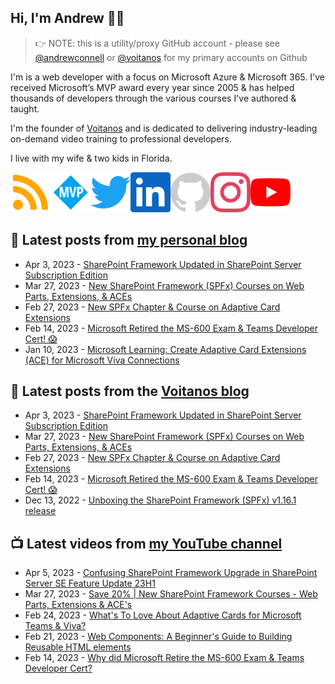 ## Hi, I'm Andrew 👋🏼

> 👉 NOTE: this is a utility/proxy GitHub account - please see [@andrewconnell](/andrewconnell) or [@voitanos](/voitanos) for my primary accounts on Github

I'm is a web developer with a focus on Microsoft Azure & Microsoft 365. I've received Microsoft’s MVP award every year since 2005 & has helped thousands of developers through the various courses I've authored & taught.

I'm the founder of [Voitanos](https://www.voitanos.io) and is dedicated to delivering industry-leading on-demand video training to professional developers.

I live with my wife & two kids in Florida.

[![](./images/rss.svg)](https://www.andrewconnell.com)[![](./images/mvp.svg)](https://mvp.microsoft.com/en-us/PublicProfile/21083?fullName=Andrew%20Connell)[![](./images/twitter.svg)](https://www.twitter.com/andrewconnell)[![](./images/linkedin.svg)](https://www.linkedin.com/in/andrewconnell)[![](./images/github.svg)](https://www.github.com/andrewconnell)[![](./images/instagram.svg)](https://www.instagram.com/andrewconnell1)[![](./images/youtube.svg)](https://www.youtube.com/voitanosio)

## 📘 Latest posts from [my personal blog](https://www.andrewconnell.com)
<!-- MYBLOG-POST-LIST:START -->
- Apr 3, 2023 - [SharePoint Framework Updated in SharePoint Server Subscription Edition](https://www.andrewconnell.com/blog/sharepoint-framework-updated-in-sharepoint-server-subscription-edition/)
- Mar 27, 2023 - [New SharePoint Framework &lpar;SPFx&rpar; Courses on Web Parts, Extensions, &amp; ACEs](https://www.andrewconnell.com/blog/announce-new-sharepoint-framework-courses-webparts-extensions-aces/)
- Feb 27, 2023 - [New SPFx Chapter &amp; Course on Adaptive Card Extensions](https://www.andrewconnell.com/blog/mastering-sharepoint-framework-sprint-29-adaptive-card-extensions/)
- Feb 14, 2023 - [Microsoft Retired the MS-600 Exam &amp; Teams Developer Cert! 😱](https://www.andrewconnell.com/blog/microsoft-retired-ms600-microsoft-teams-developer-certification/)
- Jan 10, 2023 - [Microsoft Learning: Create Adaptive Card Extensions &lpar;ACE&rpar; for Microsoft Viva Connections](https://www.andrewconnell.com/blog/mslearning-sharepoint-create-adaptive-card-extensions-viva-connections/)<!-- MYBLOG-POST-LIST:END -->

## 📙 Latest posts from the [Voitanos blog](https://www.voitanos.io/blog)
<!-- VOITANOSBLOG-POST-LIST:START -->
- Apr 3, 2023 - [SharePoint Framework Updated in SharePoint Server Subscription Edition](https://www.voitanos.io/blog/sharepoint-framework-updated-in-sharepoint-server-subscription-edition/)
- Mar 27, 2023 - [New SharePoint Framework &lpar;SPFx&rpar; Courses on Web Parts, Extensions, &amp; ACEs](https://www.voitanos.io/blog/announce-new-sharepoint-framework-courses-webparts-extensions-aces/)
- Feb 27, 2023 - [New SPFx Chapter &amp; Course on Adaptive Card Extensions](https://www.voitanos.io/blog/mastering-sharepoint-framework-sprint-29-adaptive-card-extensions/)
- Feb 14, 2023 - [Microsoft Retired the MS-600 Exam &amp; Teams Developer Cert! 😱](https://www.voitanos.io/blog/microsoft-retired-ms600-microsoft-teams-developer-certification/)
- Dec 13, 2022 - [Unboxing the SharePoint Framework &lpar;SPFx&rpar; v1.16.1 release](https://www.voitanos.io/blog/sharepoint-framework-v1-16-1-whats-in-latest-update-of-spfx/)<!-- VOITANOSBLOG-POST-LIST:END -->

## 📺 Latest videos from [my YouTube channel](https://www.youtube.com/voitanosio)
<!-- VOITANOSYOUTUBE-POST-LIST:START -->
- Apr 5, 2023 - [Confusing SharePoint Framework Upgrade in SharePoint Server SE Feature Update 23H1](https://www.youtube.com/watch?v=sQhUTQkgL4s)
- Mar 27, 2023 - [Save 20% | New SharePoint Framework Courses - Web Parts, Extensions &amp; ACE&#39;s](https://www.youtube.com/watch?v=FKvqQC8h17M)
- Feb 24, 2023 - [What&#39;s To Love About Adaptive Cards for Microsoft Teams &amp; Viva?](https://www.youtube.com/watch?v=eGj-NzVihdk)
- Feb 21, 2023 - [Web Components: A Beginner&#39;s Guide to Building Reusable HTML elements](https://www.youtube.com/watch?v=zmqGV_bQ21Y)
- Feb 14, 2023 - [Why did Microsoft Retire the MS-600 Exam &amp; Teams Developer Cert?](https://www.youtube.com/watch?v=Q2vmwVXpobw)<!-- VOITANOSYOUTUBE-POST-LIST:END -->
